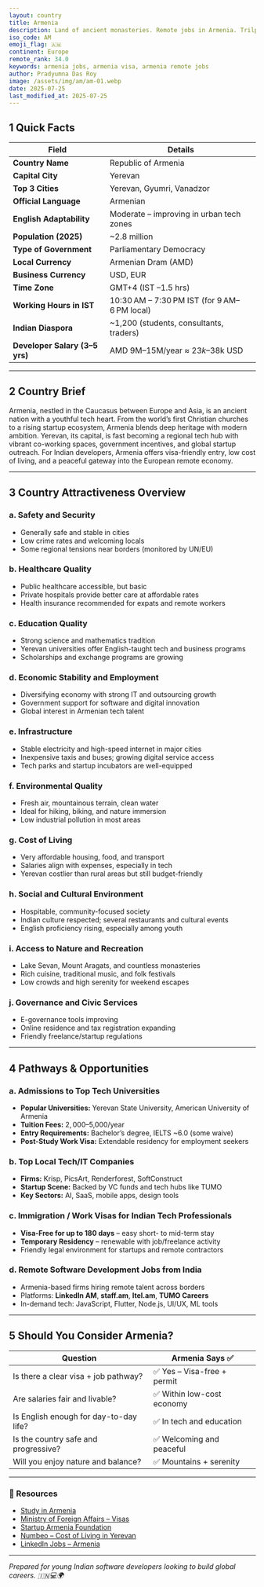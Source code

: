 ```yaml
---
layout: country
title: Armenia
description: Land of ancient monasteries. Remote jobs in Armenia. Trilp AI curated info. Indians in Armenia.
iso_code: AM
emoji_flag: 🇦🇲
continent: Europe
remote_rank: 34.0
keywords: armenia jobs, armenia visa, armenia remote jobs
author: Pradyumna Das Roy
image: /assets/img/am/am-01.webp
date: 2025-07-25
last_modified_at: 2025-07-25
---
```


## 1 Quick Facts

| Field                          | Details                                      |
| ------------------------------ | -------------------------------------------- |
| **Country Name**               | Republic of Armenia                          |
| **Capital City**               | Yerevan                                      |
| **Top 3 Cities**               | Yerevan, Gyumri, Vanadzor                    |
| **Official Language**          | Armenian                                     |
| **English Adaptability**       | Moderate – improving in urban tech zones     |
| **Population (2025)**          | ~2.8 million                                 |
| **Type of Government**         | Parliamentary Democracy                      |
| **Local Currency**             | Armenian Dram (AMD)                          |
| **Business Currency**          | USD, EUR                                     |
| **Time Zone**                  | GMT+4 (IST –1.5 hrs)                         |
| **Working Hours in IST**       | 10:30 AM – 7:30 PM IST (for 9 AM–6 PM local) |
| **Indian Diaspora**            | ~1,200 (students, consultants, traders)      |
| **Developer Salary (3–5 yrs)** | AMD 9M–15M/year ≈ $23k–$38k USD              |

---

## 2 Country Brief

Armenia, nestled in the Caucasus between Europe and Asia, is an ancient nation with a youthful tech heart. From the world’s first Christian churches to a rising startup ecosystem, Armenia blends deep heritage with modern ambition. Yerevan, its capital, is fast becoming a regional tech hub with vibrant co-working spaces, government incentives, and global startup outreach. For Indian developers, Armenia offers visa-friendly entry, low cost of living, and a peaceful gateway into the European remote economy.

---

## 3 Country Attractiveness Overview

### a. Safety and Security

- Generally safe and stable in cities
- Low crime rates and welcoming locals
- Some regional tensions near borders (monitored by UN/EU)

### b. Healthcare Quality

- Public healthcare accessible, but basic
- Private hospitals provide better care at affordable rates
- Health insurance recommended for expats and remote workers

### c. Education Quality

- Strong science and mathematics tradition
- Yerevan universities offer English-taught tech and business programs
- Scholarships and exchange programs are growing

### d. Economic Stability and Employment

- Diversifying economy with strong IT and outsourcing growth
- Government support for software and digital innovation
- Global interest in Armenian tech talent

### e. Infrastructure

- Stable electricity and high-speed internet in major cities
- Inexpensive taxis and buses; growing digital service access
- Tech parks and startup incubators are well-equipped

### f. Environmental Quality

- Fresh air, mountainous terrain, clean water
- Ideal for hiking, biking, and nature immersion
- Low industrial pollution in most areas

### g. Cost of Living

- Very affordable housing, food, and transport
- Salaries align with expenses, especially in tech
- Yerevan costlier than rural areas but still budget-friendly

### h. Social and Cultural Environment

- Hospitable, community-focused society
- Indian culture respected; several restaurants and cultural events
- English proficiency rising, especially among youth

### i. Access to Nature and Recreation

- Lake Sevan, Mount Aragats, and countless monasteries
- Rich cuisine, traditional music, and folk festivals
- Low crowds and high serenity for weekend escapes

### j. Governance and Civic Services

- E-governance tools improving
- Online residence and tax registration expanding
- Friendly freelance/startup regulations

---

## 4 Pathways & Opportunities

### a. Admissions to Top Tech Universities

- **Popular Universities:** Yerevan State University, American University of Armenia
- **Tuition Fees:** $2,000–$5,000/year
- **Entry Requirements:** Bachelor’s degree, IELTS ~6.0 (some waive)
- **Post-Study Work Visa:** Extendable residency for employment seekers

### b. Top Local Tech/IT Companies

- **Firms:** Krisp, PicsArt, Renderforest, SoftConstruct
- **Startup Scene:** Backed by VC funds and tech hubs like TUMO
- **Key Sectors:** AI, SaaS, mobile apps, design tools

### c. Immigration / Work Visas for Indian Tech Professionals

- **Visa-Free for up to 180 days** – easy short- to mid-term stay
- **Temporary Residency** – renewable with job/freelance activity
- Friendly legal environment for startups and remote contractors

### d. Remote Software Development Jobs from India

- Armenia-based firms hiring remote talent across borders
- Platforms: **LinkedIn AM**, **staff.am**, **Itel.am**, **TUMO Careers**
- In-demand tech: JavaScript, Flutter, Node.js, UI/UX, ML tools

---

## 5 Should You Consider Armenia?

| Question                               | Armenia Says ✅             |
| -------------------------------------- | --------------------------- |
| Is there a clear visa + job pathway?   | ✅ Yes – Visa-free + permit |
| Are salaries fair and livable?         | ✅ Within low-cost economy  |
| Is English enough for day-to-day life? | ✅ In tech and education    |
| Is the country safe and progressive?   | ✅ Welcoming and peaceful   |
| Will you enjoy nature and balance?     | ✅ Mountains + serenity     |

---

### 🔗 Resources

- [Study in Armenia](https://studyinarmenia.org/)
- [Ministry of Foreign Affairs – Visas](https://www.mfa.am/en/visa/)
- [Startup Armenia Foundation](https://startuparmenia.am/)
- [Numbeo – Cost of Living in Yerevan](https://www.numbeo.com/cost-of-living/in/Yerevan)
- [LinkedIn Jobs – Armenia](https://www.linkedin.com/jobs/search/?location=Armenia)

---

_Prepared for young Indian software developers looking to build global careers. 🇮🇳💻🌍_
